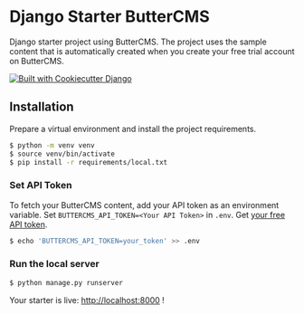 # Django Starter ButterCMS

Django starter project using ButterCMS. The project uses the sample content that is automatically created when you
create your free trial account on ButterCMS.

[![Built with Cookiecutter Django](https://img.shields.io/badge/built%20with-Cookiecutter%20Django-ff69b4.svg?logo=cookiecutter)](https://github.com/pydanny/cookiecutter-django/)

## Installation

Prepare a virtual environment and install the project requirements.

```bash
$ python -m venv venv
$ source venv/bin/activate
$ pip install -r requirements/local.txt
```

### Set API Token

To fetch your ButterCMS content, add your API token as an environment variable. Set `BUTTERCMS_API_TOKEN=<Your API Token>` in `.env`. Get [your free API token](https://buttercms.com/join/).

```bash
$ echo 'BUTTERCMS_API_TOKEN=your_token' >> .env
```

### Run the local server

```bash
$ python manage.py runserver
```

Your starter is live: [http://localhost:8000](http://localhost:8000) !